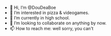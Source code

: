 - 👋 Hi, I’m @DouDeaBoe
- 👀 I’m interested in pizza & videogames.
- 🌱 I’m currently in high school.
- 💞️ I’m looking to collaborate on anything by now.
- 📫 How to reach me: well sorry, you can't
